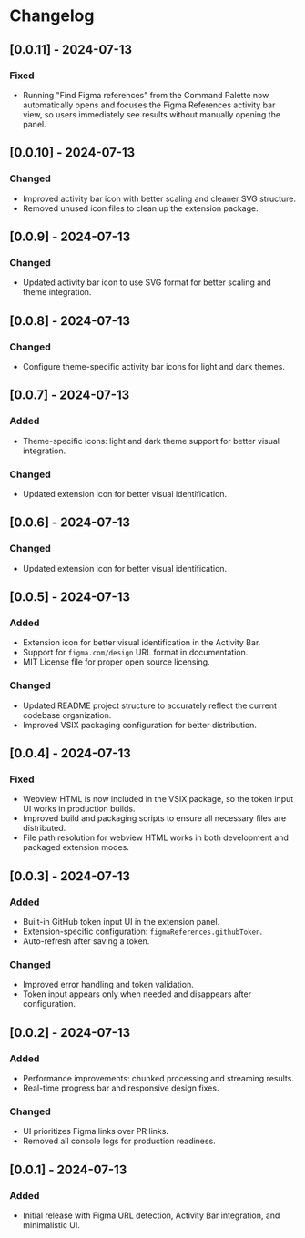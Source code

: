 # Changelog

## [0.0.11] - 2024-07-13
### Fixed
- Running "Find Figma references" from the Command Palette now automatically opens and focuses the Figma References activity bar view, so users immediately see results without manually opening the panel.

## [0.0.10] - 2024-07-13
### Changed
- Improved activity bar icon with better scaling and cleaner SVG structure.
- Removed unused icon files to clean up the extension package.

## [0.0.9] - 2024-07-13
### Changed
- Updated activity bar icon to use SVG format for better scaling and theme integration.

## [0.0.8] - 2024-07-13
### Changed
- Configure theme-specific activity bar icons for light and dark themes.

## [0.0.7] - 2024-07-13
### Added
- Theme-specific icons: light and dark theme support for better visual integration.
### Changed
- Updated extension icon for better visual identification.

## [0.0.6] - 2024-07-13
### Changed
- Updated extension icon for better visual identification.

## [0.0.5] - 2024-07-13
### Added
- Extension icon for better visual identification in the Activity Bar.
- Support for `figma.com/design` URL format in documentation.
- MIT License file for proper open source licensing.

### Changed
- Updated README project structure to accurately reflect the current codebase organization.
- Improved VSIX packaging configuration for better distribution.

## [0.0.4] - 2024-07-13
### Fixed
- Webview HTML is now included in the VSIX package, so the token input UI works in production builds.
- Improved build and packaging scripts to ensure all necessary files are distributed.
- File path resolution for webview HTML works in both development and packaged extension modes.

## [0.0.3] - 2024-07-13
### Added
- Built-in GitHub token input UI in the extension panel.
- Extension-specific configuration: `figmaReferences.githubToken`.
- Auto-refresh after saving a token.
### Changed
- Improved error handling and token validation.
- Token input appears only when needed and disappears after configuration.

## [0.0.2] - 2024-07-13
### Added
- Performance improvements: chunked processing and streaming results.
- Real-time progress bar and responsive design fixes.
### Changed
- UI prioritizes Figma links over PR links.
- Removed all console logs for production readiness.

## [0.0.1] - 2024-07-13
### Added
- Initial release with Figma URL detection, Activity Bar integration, and minimalistic UI.
